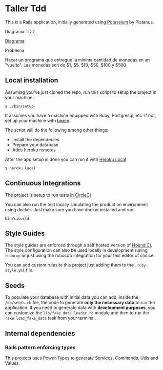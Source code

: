 # Taller Tdd 
This is a Rails application, initially generated using [Potassium](https://github.com/platanus/potassium) by Platanus.

Diagrama TDD

[Diagrama](https://joshldavis.com/img/tdd-vs-bdd/tdd-flowchart.png)

Problema

Hacer un programa que entregue la mínima cantidad de monedas en un "vuelto". Las monedas son de $1, $5, $10, $50, $100 y $500

## Local installation

Assuming you've just cloned the repo, run this script to setup the project in your
machine:

    $ ./bin/setup

It assumes you have a machine equipped with Ruby, Postgresql, etc. If not, set up
your machine with [boxen].

The script will do the following among other things:

- Install the dependecies
- Prepare your database
- Adds heroku remotes

After the app setup is done you can run it with [Heroku Local]

    $ heroku local

[Heroku Local]: https://devcenter.heroku.com/articles/heroku-local
[boxen]: http://github.com/platanus/our-boxen


## Continuous Integrations

The project is setup to run tests
in [CircleCI](https://circleci.com/gh/platanus/taller-tdd/tree/master)

You can also run the test locally simulating the production environment using docker.
Just make sure you have docker installed and run:

    bin/cibuild


## Style Guides

The style guides are enforced through a self hosted version of [Hound CI](http://monkeyci.platan.us). The style configuration can also be used locally
in development runing `rubocop` or just using the rubocop integration for your text editor of choice.

You can add custom rules to this project just adding them to the `.ruby-style.yml` file.


## Seeds

To populate your database with initial data you can add, inside the `/db/seeds.rb` file, the code to generate **only the necessary data** to run the application.
If you need to generate data with **development purposes**, you can customize the `lib/fake_data_loader.rb` module and then to run the `rake load_fake_data` task from your terminal.


## Internal dependencies

### Rails pattern enforcing types

This projects uses [Power-Types](https://github.com/platanus/power-types) to generate Services, Commands, Utils and Values.
